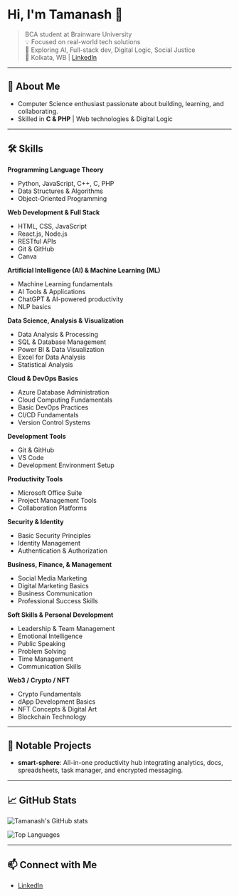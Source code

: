 # Hi, I'm Tamanash 👋

> BCA student at Brainware University  
> 💡 Focused on real-world tech solutions  
> 🤖 Exploring AI, Full-stack dev, Digital Logic, Social Justice  
> 📍 Kolkata, WB | [LinkedIn](https://www.linkedin.com/in/tamanashchakraborty)

---

## 🚀 About Me
- Computer Science enthusiast passionate about building, learning, and collaborating.
- Skilled in **C & PHP** | Web technologies & Digital Logic

---

## 🛠️ Skills

**Programming Language Theory**
- Python, JavaScript, C++, C, PHP
- Data Structures & Algorithms
- Object-Oriented Programming

**Web Development & Full Stack**
- HTML, CSS, JavaScript
- React.js, Node.js
- RESTful APIs
- Git & GitHub
- Canva

**Artificial Intelligence (AI) & Machine Learning (ML)**
- Machine Learning fundamentals
- AI Tools & Applications
- ChatGPT & AI-powered productivity
- NLP basics

**Data Science, Analysis & Visualization**
- Data Analysis & Processing
- SQL & Database Management
- Power BI & Data Visualization
- Excel for Data Analysis
- Statistical Analysis

**Cloud & DevOps Basics**
- Azure Database Administration
- Cloud Computing Fundamentals
- Basic DevOps Practices
- CI/CD Fundamentals
- Version Control Systems

**Development Tools**
- Git & GitHub
- VS Code
- Development Environment Setup

**Productivity Tools**
- Microsoft Office Suite
- Project Management Tools
- Collaboration Platforms

**Security & Identity**
- Basic Security Principles
- Identity Management
- Authentication & Authorization

**Business, Finance, & Management**
- Social Media Marketing
- Digital Marketing Basics
- Business Communication
- Professional Success Skills

**Soft Skills & Personal Development**
- Leadership & Team Management
- Emotional Intelligence
- Public Speaking
- Problem Solving
- Time Management
- Communication Skills

**Web3 / Crypto / NFT**
- Crypto Fundamentals
- dApp Development Basics
- NFT Concepts & Digital Art
- Blockchain Technology

---

## 🌟 Notable Projects
- **smart-sphere**: All-in-one productivity hub integrating analytics, docs, spreadsheets, task manager, and encrypted messaging.

---

## 📈 GitHub Stats

![Tamanash's GitHub stats](https://github-readme-stats.vercel.app/api?username=Tamanash-009&show_icons=true&theme=radical)

![Top Languages](https://github-readme-stats.vercel.app/api/top-langs/?username=Tamanash-009&layout=compact)

---

## 📫 Connect with Me
- [LinkedIn](https://www.linkedin.com/in/tamanashchakraborty)
